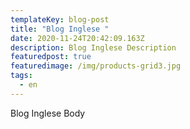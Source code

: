 ```yaml
---
templateKey: blog-post
title: "Blog Inglese "
date: 2020-11-24T20:42:09.163Z
description: Blog Inglese Description
featuredpost: true
featuredimage: /img/products-grid3.jpg
tags:
  - en
---
```

Blog Inglese Body